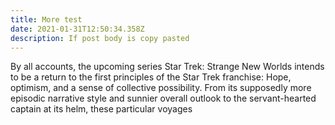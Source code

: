 ```yaml
---
title: More test
date: 2021-01-31T12:50:34.358Z
description: If post body is copy pasted
---
```

By all accounts, the upcoming series Star Trek: Strange New Worlds intends to be a return to the first principles of the Star Trek franchise: Hope, optimism, and a sense of collective possibility. From its supposedly more episodic narrative style and sunnier overall outlook to the servant-hearted captain at its helm, these particular voyages